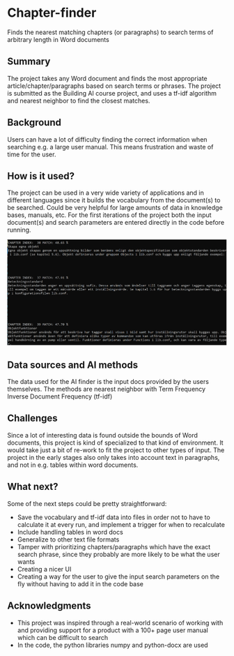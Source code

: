 # Chapter-finder
Finds the nearest matching chapters (or paragraphs) to search terms of arbitrary length in Word documents

## Summary

The project takes any Word document and finds the most appropriate article/chapter/paragraphs based on search terms or phrases. The project is submitted as the Building AI course project, and uses a tf-idf algorithm and nearest neighbor to find the closest matches. 

## Background

Users can have a lot of difficulty finding the correct information when searching e.g. a large user manual. This means frustration and waste of time for the user.

## How is it used?

The project can be used in a very wide variety of applications and in different languages since it builds the vocabulary from the document(s) to be searched. Could be very helpful for large amounts of data in knowledge bases, manuals, etc. For the first iterations of the project both the input document(s) and search parameters are entered directly in the code before running.


<img src="https://github.com/backstaf/chapter-finder/blob/main/screenshot_chapter-finder.PNG" width="600">

## Data sources and AI methods
The data used for the AI finder is the input docs provided by the users themselves. The methods are nearest neighbor with Term Frequency Inverse Document Frequency (tf-idf)

## Challenges

Since a lot of interesting data is found outside the bounds of Word documents, this project is kind of specialized to that kind of environment. It would take just a bit of re-work to fit the project to other types of input. The project in the early stages also only takes into account text in paragraphs, and not in e.g. tables within word documents. 

## What next?

Some of the next steps could be pretty straightforward:
* Save the vocabulary and tf-idf data into files in order not to have to calculate it at every run, and implement a trigger for when to recalculate
* Include handling tables in word docs
* Generalize to other text file formats
* Tamper with prioritizing chapters/paragraphs which have the exact search phrase, since they probably are more likely to be what the user wants
* Creating a nicer UI
* Creating a way for the user to give the input search parameters on the fly without having to add it in the code base

## Acknowledgments

* This project was inspired through a real-world scenario of working with and providing support for a product with a 100+ page user manual which can be difficult to search
* In the code, the python libraries numpy and python-docx are used
